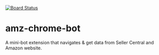 [![Board Status](https://dev.azure.com/joshbacule/b7fd75c6-f1c2-47d5-9c57-7c74aa240c54/c66c0cfa-bb26-4281-9a5a-12b3cbe689fb/_apis/work/boardbadge/6b39b7fb-f87b-4282-bead-bb1babc0880e)](https://dev.azure.com/joshbacule/b7fd75c6-f1c2-47d5-9c57-7c74aa240c54/_boards/board/t/c66c0cfa-bb26-4281-9a5a-12b3cbe689fb/Microsoft.RequirementCategory)
# amz-chrome-bot
A mini-bot extension that navigates & get data from Seller Central and Amazon website.
